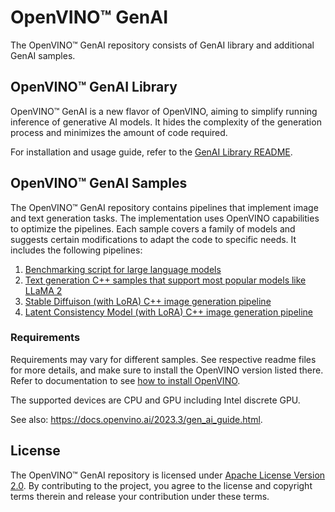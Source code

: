 # OpenVINO™ GenAI

The OpenVINO™ GenAI repository consists of GenAI library and additional GenAI samples.

## OpenVINO™ GenAI Library

OpenVINO™ GenAI is a new flavor of OpenVINO, aiming to simplify running inference of generative AI models.
It hides the complexity of the generation process and minimizes the amount of code required.

For installation and usage guide, refer to the [GenAI Library README](./src/README.md).

## OpenVINO™ GenAI Samples

The OpenVINO™ GenAI repository contains pipelines that implement image and text generation tasks.
The implementation uses OpenVINO capabilities to optimize the pipelines. Each sample covers
a family of models and suggests certain modifications to adapt the code to specific needs.
It includes the following pipelines:

1. [Benchmarking script for large language models](./llm_bench/python/)
2. [Text generation C++ samples that support most popular models like LLaMA 2](./text_generation/causal_lm/cpp/)
3. [Stable Diffuison (with LoRA) C++ image generation pipeline](./image_generation/stable_diffusion_1_5/cpp/)
4. [Latent Consistency Model (with LoRA) C++ image generation pipeline](./image_generation/lcm_dreamshaper_v7/cpp/)

### Requirements

Requirements may vary for different samples. See respective readme files for more details,
and make sure to install the OpenVINO version listed there. Refer to documentation to see
[how to install OpenVINO](https://docs.openvino.ai/install).

The supported devices are CPU and GPU including Intel discrete GPU.

See also: https://docs.openvino.ai/2023.3/gen_ai_guide.html.

## License

The OpenVINO™ GenAI repository is licensed under [Apache License Version 2.0](LICENSE).
By contributing to the project, you agree to the license and copyright terms therein and release
your contribution under these terms.
